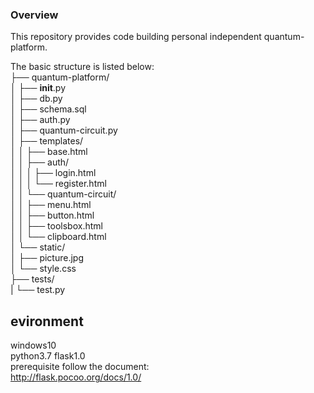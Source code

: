 ### Overview

This repository provides code building personal independent quantum-platform.<br>

The basic structure is listed below:<br>
├── quantum-platform/<br>
│   ├── __init__.py<br>
│   ├── db.py<br>
│   ├── schema.sql<br>
│   ├── auth.py<br>
│   ├── quantum-circuit.py<br>
│   ├── templates/<br>
│   │   ├── base.html<br>
│   │   ├── auth/<br>
│   │   │   ├── login.html<br>
│   │   │   └── register.html<br>
│   │   └── quantum-circuit/<br>
│   │       ├── menu.html<br>
│   │       ├── button.html<br>
│   │       ├── toolsbox.html<br>
│   │       └── clipboard.html<br>
│   └── static/<br>
│       ├── picture.jpg<br>
│       └── style.css<br>
├── tests/<br>
|   └── test.py<br>

## evironment

windows10<br>
python3.7 flask1.0 <br>
prerequisite follow the document: <br>
http://flask.pocoo.org/docs/1.0/<br>
